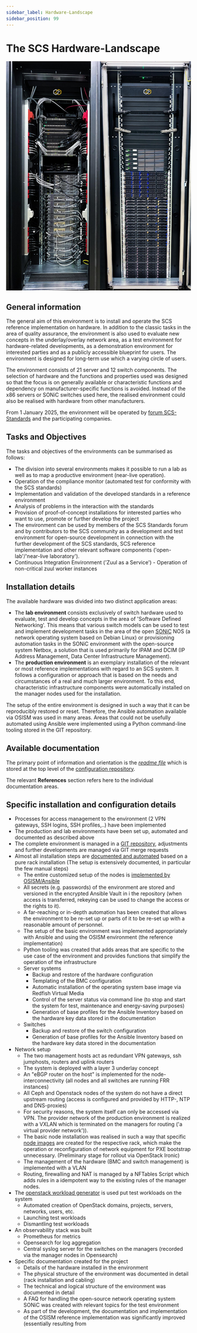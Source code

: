 ```yaml
---
sidebar_label: Hardware-Landscape
sidebar_position: 99
---
```


# The SCS Hardware-Landscape

![An image of the SCS hardware landscape rack](images/combined_rack_visual.jpg)

## General information

The general aim of this environment is to install and operate the SCS reference implementation on hardware.
In addition to the classic tasks in the area of quality assurance, the environment is also used to evaluate
new concepts in the underlay/overlay network area, as a test environment for hardware-related developments,
as a demonstration environment for interested parties and as a publicly accessible blueprint for users.
The environment is designed for long-term use which a varying circle of users.

The environment consists of 21 server and 12 switch components. The selection of hardware and the
functions and properties used was designed so that the focus is on generally available or characteristic
functions and dependency on manufacturer-specific functions is avoided. Instead of the x86 servers or SONiC
switches used here, the realised environment could also be realised with hardware from other manufacturers.

From 1 January 2025, the environment will be operated by [forum SCS-Standards](https://scs.community/2024/10/23/osba-forum-scs-standards/)
and the participating companies.

## Tasks and Objectives

The tasks and objectives of the environments can be summarised as follows:

* The division into several environments makes it possible to run a lab as well as to map a productive environment (near-live operation).
* Operation of the compliance monitor (automated test for conformity with the SCS standards)
* Implementation and validation of the developed standards in a reference environment
* Analysis of problems in the interaction with the standards
* Provision of proof-of-concept installations for interested parties who want to use, promote or further develop the project
* The environment can be used by members of the SCS Standards forum and by contributors to the SCS community
  as a development and test environment for open-source development in connection with the further development
  of the SCS standards, SCS reference implementation and other relevant software components ('open-lab'/'near-live laboratory').
* Continuous Integration Environment ('Zuul as a Service') - Operation of non-critical zuul worker instances

## Installation details

The available hardware was divided into two distinct application areas:

* The **lab environment** consists exclusively of switch hardware used to evaluate, test and develop
  concepts in the area of 'Software Defined Networking'. This means that various switch models can be
  used to test and implement development tasks in the area of the open [SONiC](https://sonicfoundation.dev/) NOS
  (a network operating system based on Debian Linux) or provisioning automation tasks in the SONiC environment with the
  open-source system Netbox, a solution that is used primarily for IPAM and DCIM (IP Address Management, Data Center Infrastructure Management).
* The **production environment** is an exemplary installation of the relevant or most reference implementations with regard to an
  SCS system. It follows a configuration or approach that is based on the needs and circumstances of a real and much larger environment.
  To this end, characteristic infrastructure components were automatically installed on the manager nodes used for the installation.

The setup of the entire environment is designed in such a way that it can be reproducibly restored or reset.
Therefore, the Ansible automation available via OSISM was used in many areas.
Areas that could not be usefully automated using Ansible were implemented using a Python command-line tooling stored in the GIT repository.

## Available documentation

The primary point of information and orientation is the [*readme file*](https://github.com/SovereignCloudStack/hardware-landscape?tab=readme-ov-file#references)
which is stored at the top level of the [configuration repository](https://github.com/SovereignCloudStack/hardware-landscape).

The relevant **References** section refers here to the individual documentation areas.

## Specific installation and configuration details

* Processes for access management to the environment (2 VPN gateways, SSH logins, SSH profiles,..) have been implemented
* The production and lab environments have been set up, automated and documented as described above
* The complete environment is managed in a [GIT repository](https://github.com/SovereignCloudStack/hardware-landscape),
  adjustments and further developments are managed via GIT merge requests
* Almost all installation steps are [documented and automated](https://github.com/SovereignCloudStack/hardware-landscape/blob/main/documentation/System_Deployment.md)
  based on a pure rack installation (The setup is extensively documented, in particular the few manual steps)
  * The entire customized setup of the nodes is [implemented by OSISM/Ansible](https://github.com/SovereignCloudStack/hardware-landscape/tree/main/environments/custom)
  * All secrets (e.g. passwords) of the environment are stored and versioned in the encrypted Ansible Vault in i
    the repository (when access is transferred, rekeying can be used to change the access or the rights to it).
  * A far-reaching or in-depth automation has been created that allows the environment to be re-set up or parts of it to
    be re-set up with a reasonable amount of personnel.
  * The setup of the basic environment was implemented appropriately with Ansible and using the OSISM environment (the reference implementation)
  * Python tooling was created that adds areas that are specific to the use case of the environment and provides functions that simplify the operation of the infrastructure
  * Server systems
    * Backup and restore of the hardware configuration
    * Templating of the BMC configuration
    * Automatic installation of the operating system base image via Redfish Virtual Media
    * Control of the server status via command line (to stop and start the system for test, maintenance and energy-saving purposes)
    * Generation of base profiles for the Ansible Inventory based on the hardware key data stored in the documentation
  * Switches
    * Backup and restore of the switch configuration
    * Generation of base profiles for the Ansible Inventory based on the hardware key data stored in the documentation
* Network setup
  * The two management hosts act as redundant VPN gateways, ssh jumphosts, routers and uplink routers
  * The system is deployed with a layer 3 underlay concept
  * An "eBGP router on the host" is implemented for the node-interconnectivity
    (all nodes and all switches are running FRR instances)
  * All Ceph and Openstack nodes of the system do not have a direct upstream routing
    (access is configured and provided by HTTP-, NTP and DNS-proxies)
  * For security reasons, the system itself can only be accessed via VPN.
    The provider network of the production environment is realized with a VXLAN which is terminated on the managers for routing
    ('a virtual provider network')).
  * The basic node installation was realised in such a way that specific [node images](https://github.com/osism/node-image)
    are created for the respective rack, which make the operation or reconfiguration of network equipment for PXE bootstrap
    unnecessary. (Preliminary stage for rollout via OpenStack Ironic)
  * The management of the hardware (BMC and switch management) is implemented with a VLAN
  * Routing, firewalling and NAT is managed by a NFTables Script which adds rules in a idempotent way to the existing rules
    of the manager nodes.
* The [openstack workload generator](https://github.com/SovereignCloudStack/openstack-workload-generator) is used put test workloads
  on the system
  * Automated creation of OpenStack domains, projects, servers, networks, users, etc.
  * Launching test workloads
  * Dismantling test workloads
* An observability stack was built
  * Prometheus for metrics
  * Opensearch for log aggregation
  * Central syslog server for the switches on the managers (recorded via the manager nodes in Opensearch)
* Specific documentation created for the project
  * Details of the hardware installed in the environment
  * The physical structure of the environment was documented in detail (rack installation and cabling)
  * The technical and logical structure of the environment was documented in detail
  * A FAQ for handling the open-source network operating system SONiC was created with relevant topics for the test environment
  * As part of the development, the documentation and implementation of the OSISM reference implementation was significantly improved (essentially resulting from
